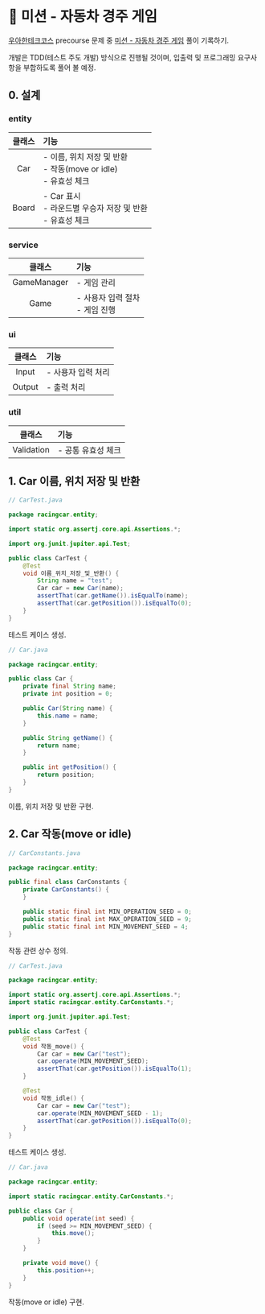 # 🧐 미션 - 자동차 경주 게임

[우아한테크코스](https://github.com/woowacourse) precourse 문제
중 [미션 - 자동차 경주 게임](https://github.com/woowacourse/java-racingcar-precourse) 풀이 기록하기.

개발은 TDD(테스트 주도 개발) 방식으로 진행될 것이며, 입출력 및 프로그래밍 요구사항을 부합하도록 풀어 볼 예정.

## 0. 설계

### entity

|  클래스  | 기능                                                     |
|:-----:|:-------------------------------------------------------|
|  Car  | - 이름, 위치 저장 및 반환<br/> - 작동(move or idle)<br/> - 유효성 체크 |
| Board | - Car 표시<br/> - 라운드별 우승자 저장 및 반환<br/> - 유효성 체크         |

### service

|     클래스     | 기능                       |
|:-----------:|:-------------------------|
| GameManager | - 게임 관리                  |
|    Game     | - 사용자 입력 절차<br/> - 게임 진행 |

### ui

|  클래스   | 기능          |
|:------:|:------------|
| Input  | - 사용자 입력 처리 |
| Output | - 출력 처리     |

### util

|    클래스     | 기능          |
|:----------:|:------------|
| Validation | - 공통 유효성 체크 |

## 1. Car 이름, 위치 저장 및 반환

```java
// CarTest.java

package racingcar.entity;

import static org.assertj.core.api.Assertions.*;

import org.junit.jupiter.api.Test;

public class CarTest {
    @Test
    void 이름_위치_저장_및_반환() {
        String name = "test";
        Car car = new Car(name);
        assertThat(car.getName()).isEqualTo(name);
        assertThat(car.getPosition()).isEqualTo(0);
    }
}
```

테스트 케이스 생성.

```java
// Car.java

package racingcar.entity;

public class Car {
    private final String name;
    private int position = 0;

    public Car(String name) {
        this.name = name;
    }

    public String getName() {
        return name;
    }

    public int getPosition() {
        return position;
    }
}
```

이름, 위치 저장 및 반환 구현.

## 2. Car 작동(move or idle)

```java
// CarConstants.java

package racingcar.entity;

public final class CarConstants {
    private CarConstants() {
    }

    public static final int MIN_OPERATION_SEED = 0;
    public static final int MAX_OPERATION_SEED = 9;
    public static final int MIN_MOVEMENT_SEED = 4;
}
```

작동 관련 상수 정의.

```java
// CarTest.java

package racingcar.entity;

import static org.assertj.core.api.Assertions.*;
import static racingcar.entity.CarConstants.*;

import org.junit.jupiter.api.Test;

public class CarTest {
    @Test
    void 작동_move() {
        Car car = new Car("test");
        car.operate(MIN_MOVEMENT_SEED);
        assertThat(car.getPosition()).isEqualTo(1);
    }

    @Test
    void 작동_idle() {
        Car car = new Car("test");
        car.operate(MIN_MOVEMENT_SEED - 1);
        assertThat(car.getPosition()).isEqualTo(0);
    }
}
```

테스트 케이스 생성.

```java
// Car.java

package racingcar.entity;

import static racingcar.entity.CarConstants.*;

public class Car {
    public void operate(int seed) {
        if (seed >= MIN_MOVEMENT_SEED) {
            this.move();
        }
    }

    private void move() {
        this.position++;
    }
}
```

작동(move or idle) 구현.